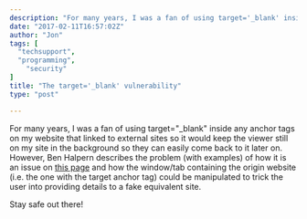 ```yaml
---
description: "For many years, I was a fan of using target='_blank' inside any anchor tags on my website that linked to external sites so it would keep the viewer still on my site in the background so they can easily come back to it later on."
date: "2017-02-11T16:57:02Z"
author: "Jon"
tags: [
  "techsupport",
  "programming",
	"security"
]
title: "The target='_blank' vulnerability"
type: "post"

---
```


For many years, I was a fan of using target="_blank" inside any anchor tags on my website that linked to external sites so it would keep the viewer still on my site in the background so they can easily come back to it later on. However, Ben Halpern describes the problem (with examples) of how it is an issue on [this page](https://dev.to/ben/the-targetblank-vulnerability-by-example) and how the window/tab containing the origin website (i.e. the one with the target anchor tag) could be manipulated to trick the user into providing details to a fake equivalent site.

Stay safe out there!
